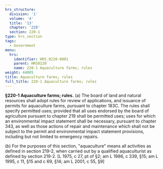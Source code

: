 ```yaml
---
hrs_structure:
  division: '1'
  volume: '4'
  title: '13'
  chapter: '220'
  section: 220-1
type: hrs_section
tags:
  - Government
menu:
  hrs:
    identifier: HRS_0220-0001
    parent: HRS0220
    name: 220-1 Aquaculture farms; rules
weight: 44005
title: Aquaculture farms; rules
full_title: 220-1 Aquaculture farms; rules
---
```

**§220-1 Aquaculture farms; rules.** (a) The board of land and natural resources shall adopt rules for review of applications, and issuance of permits for aquaculture farms, pursuant to chapter 183C. The rules shall specify permitted uses; provided that all uses endorsed by the board of agriculture pursuant to chapter 219 shall be permitted uses; uses for which an environmental impact statement shall be necessary, pursuant to chapter 343, as well as those actions of repair and maintenance which shall not be subject to the permit and environmental impact statement provisions, including but not limited to emergency repairs.

(b) For the purposes of this section, "aquaculture" means all activities as defined in section 219-2, when carried out by a qualified aquaculturist as defined by section 219-2\. [L 1975, c 27, pt of §2; am L 1986, c 339, §15; am L 1995, c 11, §15 and c 69, §14; am L 2001, c 55, §9]